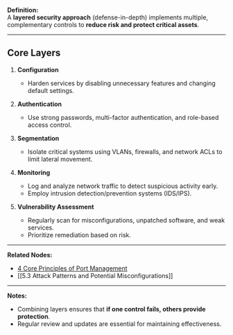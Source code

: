 **Definition:**  
A **layered security approach** (defense-in-depth) implements multiple, complementary controls to **reduce risk and protect critical assets**.

---

## **Core Layers**

1. **Configuration**  
   - Harden services by disabling unnecessary features and changing default settings.  

2. **Authentication**  
   - Use strong passwords, multi-factor authentication, and role-based access control.  

3. **Segmentation**  
   - Isolate critical systems using VLANs, firewalls, and network ACLs to limit lateral movement.  

4. **Monitoring**  
   - Log and analyze network traffic to detect suspicious activity early.  
   - Employ intrusion detection/prevention systems (IDS/IPS).  

5. **Vulnerability Assessment**  
   - Regularly scan for misconfigurations, unpatched software, and weak services.  
   - Prioritize remediation based on risk.  

---

**Related Nodes:**  
- [4 Core Principles of Port Management](obsidian://open?vault=Programming&file=Web%2FHow%20does%20Internet%20work%2FPorts%2F4.%20Core%20Principles%20of%20Port%20Management%2F4.1%20Minimizing%20the%20Attack%20Surface)  
- [[5.3 Attack Patterns and Potential Misconfigurations]]

---

**Notes:**  
- Combining layers ensures that **if one control fails, others provide protection**.  
- Regular review and updates are essential for maintaining effectiveness.  